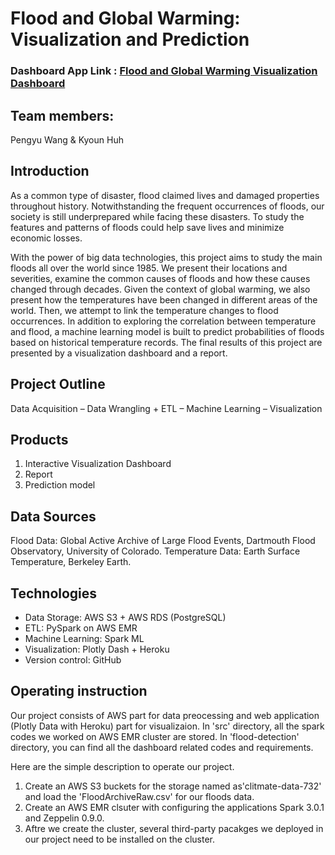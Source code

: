 # Flood and Global Warming: Visualization and Prediction
### Dashboard App Link :  [Flood and Global Warming Visualization Dashboard](https://floods-detection.herokuapp.com/apps/floods)

## Team members:
Pengyu Wang & Kyoun Huh

## Introduction
As a common type of disaster, flood claimed lives and damaged properties throughout history. Notwithstanding the frequent occurrences of floods, our society is still underprepared while facing these disasters. To study the features and patterns of floods could help save lives and minimize economic losses.

With the power of big data technologies, this project aims to study the main floods all over the world since 1985. We present their locations and severities, examine the common causes of floods and how these causes changed through decades. Given the context of global warming, we also present how the temperatures have been changed in different areas of the world. Then, we attempt to link the temperature changes to flood occurrences. In addition to exploring the correlation between temperature and flood, a machine learning model is built to predict probabilities of floods based on historical temperature records. The final results of this project are presented by a visualization dashboard and a report.

## Project Outline
Data Acquisition – Data Wrangling + ETL – Machine Learning – Visualization

## Products
1. Interactive Visualization Dashboard
2. Report
3. Prediction model

## Data Sources
Flood Data: Global Active Archive of Large Flood Events, Dartmouth Flood Observatory, University of Colorado.
Temperature Data: Earth Surface Temperature, Berkeley Earth.


## Technologies
- Data Storage: AWS S3 + AWS RDS (PostgreSQL)
- ETL: PySpark on AWS EMR
- Machine Learning: Spark ML
- Visualization: Plotly Dash + Heroku
- Version control: GitHub

## Operating instruction
Our project consists of AWS part for data preocessing and web application (Plotly Data with Heroku) part for visualizaion.
In 'src' directory, all the spark codes we worked on AWS EMR cluster are stored.
In 'flood-detection' directory, you can find all the dashboard related codes and requirements.

Here are the simple description to operate our project.
1. Create an AWS S3 buckets for the storage named as'clitmate-data-732' and load the 'FloodArchiveRaw.csv' for our floods data.
2. Create an AWS EMR clsuter with configuring the applications Spark 3.0.1 and Zeppelin 0.9.0.
3. Aftre we create the cluster, several third-party pacakges we deployed in our project need to be installed on the cluster.
